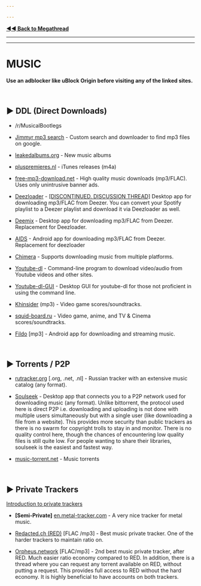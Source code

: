 ---
---
[**◄◄ Back to Megathread**](https://www.reddit.com/r/Piracy/wiki/megathread)

---
---

# MUSIC

**Use an adblocker like uBlock Origin before visiting any of the linked sites.**

&nbsp;




## ► DDL (Direct Downloads)

* /r/MusicalBootlegs

* [Jimmyr mp3 search](http://www.jimmyr.com/mp3_search.php) - Custom search and downloader to find mp3 files on google.

* [leakedalbums.org](https://leakedalbums.org/) - New music albums

* [pluspremieres.nl](https://www.pluspremieres.nl/) - iTunes releases (m4a)

* [free-mp3-download.net](https://free-mp3-download.net/) - High quality music downloads (mp3/FLAC). Uses only unintrusive banner ads.

* [Deezloader](/r/deezloadersisback) - [\[DISCONTINUED. DISCUSSION THREAD\]](https://www.reddit.com/r/Piracy/comments/fweoa7/deezloader_will_soon_not_be_able_to_download/) Desktop app for downloading mp3/FLAC from Deezer. You can convert your Spotify playlist to a Deezer playlist and download it via Deezloader as well.

* [Deemix](/r/deemix) -  Desktop app for downloading mp3/FLAC from Deezer. Replacement for Deezloader.

* [AIDS](/r/deemix) -  Android app for downloading mp3/FLAC from Deezer. Replacement for deezloader

* [Chimera](https://notabug.org/Aesir/chimera) - Supports downloading music from multiple platforms.

* [Youtube-dl](https://github.com/rg3/youtube-dl) - Command-line program to download video/audio from Youtube videos and other sites. 

* [Youtube-dl-GUI](https://github.com/MrS0m30n3/youtube-dl-gui) - Desktop GUI for youtube-dl for those not proficient in using the command line.

* [Khinsider](https://downloads.khinsider.com/) (mp3) - Video game scores/soundtracks.

* [squid-board.ru](https://www.squid-board.ru/) - Video game, anime, and TV & Cinema scores/soundtracks.

* [Fildo](https://fildo.net/android/en/) [mp3] - Android app for downloading and streaming music.

&nbsp;






## ► Torrents / P2P


* [rutracker.org](http://rutracker.org/forum/index.php) [.org, .net, .nl] - Russian tracker with an extensive music catalog (any format).

* [Soulseek](http://www.slsknet.org/news/node/1) - Desktop app that connects you to a P2P network used for downloading music (any format). Unlike bittorrent, the protocol used here is direct P2P i.e. downloading and uploading is not done with multiple users simultaneously but with a single user (like downloading a file from a website). This provides more security than public trackers as there is no swarm for copyright trolls to stay in and monitor. There is no quality control here, though the chances of encountering low quality files is still quite low. For people wanting to share their libraries, soulseek is the easiest and fastest way.

* [music-torrent.net](http://music-torrent.net/) - Music torrents

&nbsp;






## ► Private Trackers

[Introduction to private trackers](https://www.reddit.com/r/Piracy/wiki/guides/private_trackers)

* **[Semi-Private]** [en.metal-tracker.com](https://en.metal-tracker.com/) - A very nice tracker for metal music.

* [Redacted.ch (RED)](https://redacted.ch/) [FLAC /mp3] - Best music private tracker. One of the harder trackers to maintain ratio on. 

* [Orpheus.network](https://orpheus.network/) [FLAC/mp3] - 2nd best music private tracker, after RED. Much easier ratio economy compared to RED. In addition, there is a thread where you can request any torrent available on RED, without putting a request. This provides full access to RED without the hard economy. It is highly beneficial to have accounts on both trackers.

&nbsp;